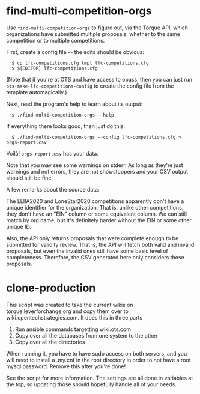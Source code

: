 # find-multi-competition-orgs

Use `find-multi-competition-orgs` to figure out, via the Torque API,
which organizations have submitted multiple proposals, whether to the
same competition or to multiple competitions.

First, create a config file -- the edits should be obvious:

      $ cp lfc-competitions.cfg.tmpl lfc-competitions.cfg
      $ ${EDITOR} lfc-competitions.cfg

(Note that if you're at OTS and have access to opass, then you can just
run `ots-make-lfc-competitions-config` to create the config file from
the template automagically.)

Next, read the program's help to learn about its output:

      $ ./find-multi-competition-orgs --help

If everything there looks good, then just do this:

      $ ./find-multi-competition-orgs --config lfc-competitions.cfg > orgs-report.csv

Voilà!  `orgs-report.csv` has your data.  

Note that you may see some warnings on stderr.  As long as they're
just warnings and not errors, they are not showstoppers and your CSV
output should still be fine.

A few remarks about the source data:

The LLIIA2020 and LoneStar2020 competitions apparently don't have a
unique identifier for the organization.  That is, unlike other
competitions, they don't have an "EIN" column or some equivalent
column.  We can still match by org name, but it's definitely harder
without the EIN or some other unique ID.

Also, the API only returns proposals that were complete enough to be
submitted for validity review.  That is, the API will fetch both valid
and invalid proposals, but even the invalid ones still have some basic
level of completeness.  Therefore, the CSV generated here only
considers those proposals.

# clone-production

This script was created to take the current wikis on torque.leverforchange.org
and copy them over to wiki.opentechstrategies.com.  It does this in three
parts

1. Run ansible commands targetting wiki.ots.com
2. Copy over all the databases from one system to the other
3. Copy over all the directories

When running it, you have to have sudo access on both servers, and you
will need to install a .my.cnf in the root directory in order to not have a
root mysql password.  Remove this after you're done!

See the script for more information.  The settings are all done in variables
at the top, so updating those should hopefully handle all of your needs.
